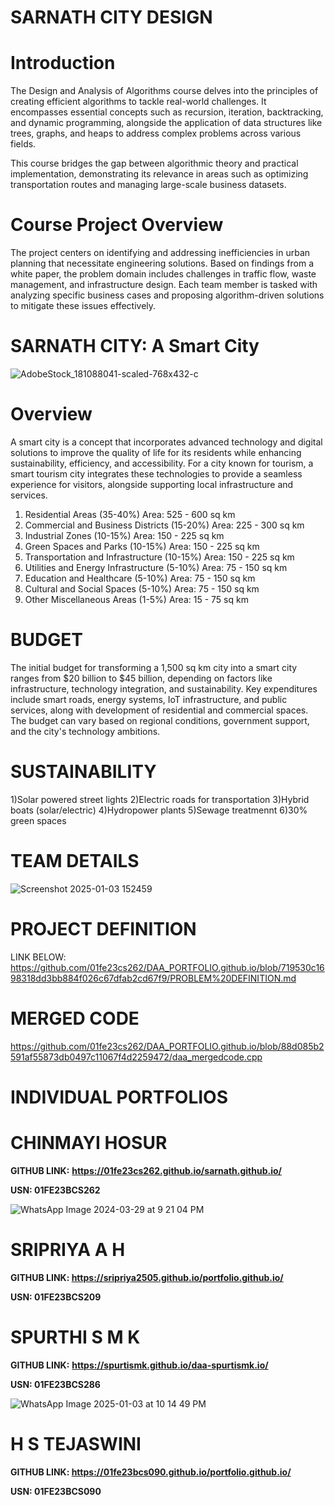 # **SARNATH CITY DESIGN**
# Introduction
The Design and Analysis of Algorithms course delves into the principles of creating efficient algorithms to tackle real-world challenges. It encompasses essential concepts such as recursion, iteration, backtracking, and dynamic programming, alongside the application of data structures like trees, graphs, and heaps to address complex problems across various fields.

This course bridges the gap between algorithmic theory and practical implementation, demonstrating its relevance in areas such as optimizing transportation routes and managing large-scale business datasets.

# Course Project Overview
The project centers on identifying and addressing inefficiencies in urban planning that necessitate engineering solutions. Based on findings from a white paper, the problem domain includes challenges in traffic flow, waste management, and infrastructure design. Each team member is tasked with analyzing specific business cases and proposing algorithm-driven solutions to mitigate these issues effectively.

# SARNATH CITY: A Smart City 
![AdobeStock_181088041-scaled-768x432-c](https://github.com/user-attachments/assets/1f61af28-ebbc-42b4-9619-183b022685dc)

# Overview
A smart city is a concept that incorporates advanced technology and digital solutions to improve the quality of life for its residents while enhancing sustainability, efficiency, and accessibility. For a city known for tourism, a smart tourism city integrates these technologies to provide a seamless experience for visitors, alongside supporting local infrastructure and services.
1. Residential Areas (35-40%)
Area: 525 - 600 sq km
2. Commercial and Business Districts (15-20%)
Area: 225 - 300 sq km
3. Industrial Zones (10-15%)
Area: 150 - 225 sq km
4. Green Spaces and Parks (10-15%)
Area: 150 - 225 sq km
5. Transportation and Infrastructure (10-15%)
Area: 150 - 225 sq km
6. Utilities and Energy Infrastructure (5-10%)
Area: 75 - 150 sq km
7. Education and Healthcare (5-10%)
Area: 75 - 150 sq km
8. Cultural and Social Spaces (5-10%)
Area: 75 - 150 sq km
9. Other Miscellaneous Areas (1-5%)
Area: 15 - 75 sq km

# BUDGET
The initial budget for transforming a 1,500 sq km city into a smart city ranges from $20 billion to $45 billion, depending on factors like infrastructure, technology integration, and sustainability. Key expenditures include smart roads, energy systems, IoT infrastructure, and public services, along with development of residential and commercial spaces. The budget can vary based on regional conditions, government support, and the city's technology ambitions.

# SUSTAINABILITY
1)Solar powered street lights
2)Electric roads for transportation
3)Hybrid boats (solar/electric)
4)Hydropower plants
5)Sewage treatmennt
6)30% green spaces

# TEAM DETAILS

![Screenshot 2025-01-03 152459](https://github.com/user-attachments/assets/abd257bc-9868-4948-bf4a-603cfee29e1b)

# PROJECT DEFINITION
LINK BELOW:
https://github.com/01fe23cs262/DAA_PORTFOLIO.github.io/blob/719530c1698318dd3bb884f026c67dfab2cd67f9/PROBLEM%20DEFINITION.md

# MERGED CODE
https://github.com/01fe23cs262/DAA_PORTFOLIO.github.io/blob/88d085b2591af55873db0497c11067f4d2259472/daa_mergedcode.cpp

# **INDIVIDUAL PORTFOLIOS**

# CHINMAYI HOSUR
**GITHUB LINK:** **https://01fe23cs262.github.io/sarnath.github.io/**

**USN: 01FE23BCS262**

![WhatsApp Image 2024-03-29 at 9 21 04 PM](https://github.com/user-attachments/assets/2b79035f-4de4-4921-b101-448f1e6e5c16)




# SRIPRIYA A H
**GITHUB LINK: https://sripriya2505.github.io/portfolio.github.io/**

**USN: 01FE23BCS209**


# SPURTHI S M K
**GITHUB LINK:** **https://spurtismk.github.io/daa-spurtismk.io/**

**USN: 01FE23BCS286**

![WhatsApp Image 2025-01-03 at 10 14 49 PM](https://github.com/user-attachments/assets/cfcdf88b-0383-4bac-aaa8-2f248853bc17)




# H S TEJASWINI
**GITHUB LINK: https://01fe23bcs090.github.io/portfolio.github.io/**

**USN: 01FE23BCS090**
